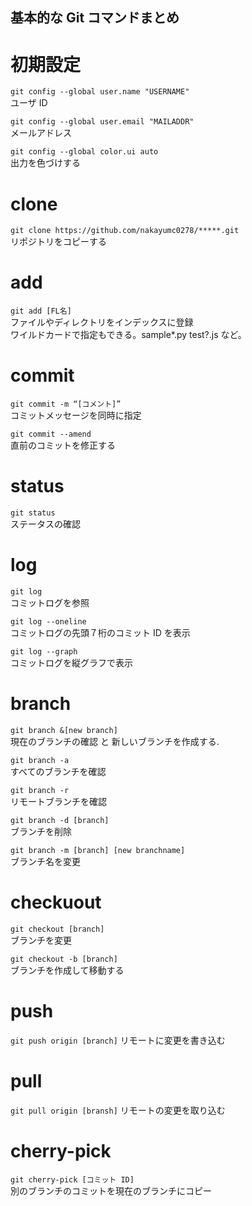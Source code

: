 ## 基本的な Git コマンドまとめ

# 初期設定

`git config --global user.name "USERNAME"`  
ユーザ ID

`git config --global user.email "MAILADDR"`  
メールアドレス

`git config --global color.ui auto`  
出力を色づけする

# clone

`git clone https://github.com/nakayumc0278/*****.git`  
リポジトリをコピーする

# add

`git add [FL名]`  
ファイルやディレクトリをインデックスに登録  
ワイルドカードで指定もできる。sample\*.py test?.js など。

# commit

`git commit -m “[コメント]”`  
コミットメッセージを同時に指定

`git commit --amend`  
直前のコミットを修正する

# status

`git status`  
ステータスの確認

# log

`git log`  
コミットログを参照

`git log --oneline`  
コミットログの先頭７桁のコミット ID を表示

`git log --graph`  
コミットログを縦グラフで表示

# branch

`git branch &[new branch]`  
現在のブランチの確認 と 新しいブランチを作成する.

`git branch -a`  
すべてのブランチを確認

`git branch -r`  
リモートブランチを確認

`git branch -d [branch]`  
ブランチを削除

`git branch -m [branch] [new branchname]`  
ブランチ名を変更

# checkuout

`git checkout [branch]`  
ブランチを変更

`git checkout -b [branch]`  
ブランチを作成して移動する

# push

`git push origin [branch]`
リモートに変更を書き込む

# pull

`git pull origin [bransh]`
リモートの変更を取り込む

# cherry-pick

`git cherry-pick [コミット ID]`  
別のブランチのコミットを現在のブランチにコピー
